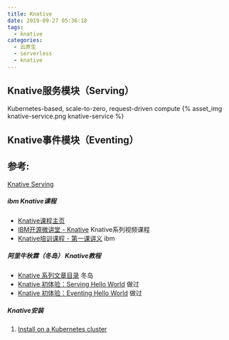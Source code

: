 ```yaml
---
title: Knative
date: 2019-09-27 05:36:18
tags:
  - knative
categories: 
  - 云原生
  - serverless  
  - knative  
---
```


<p></p>
<!-- more -->

## Knative服务模块（Serving）
Kubernetes-based, scale-to-zero, request-driven compute 
{% asset_img  knative-service.png   knative-service  %}

## Knative事件模块（Eventing）


## 参考:
[Knative Serving](https://knative.dev/docs/serving/)


##### ibm Knative课程
+ [Knative课程主页](https://developer.ibm.com/cn/os-academy-knative/)
+ [IBM开源微讲堂 - Knative](https://live.bilibili.com/21285133)  Knative系列视频课程
+ [Knative培训课程 - 第一课讲义](https://github.com/dWChina/ibm-opentech-ma/blob/master/knative/knative01.pdf) ibm

##### 阿里牛秋霖（冬岛） Knative教程 
+ [Knative 系列文章目录](https://yq.aliyun.com/articles/719274)  冬岛
+ [Knative 初体验：Serving Hello World](https://yq.aliyun.com/articles/712252?spm=a2c4e.11153940.0.0.22b048fe1pIjdr)  做过
+ [Knative 初体验：Eventing Hello World](https://yq.aliyun.com/articles/705438?spm=a2c4e.11153940.0.0.22b048fe1pIjdr) 做过

##### Knative安装
1. [Install on a Kubernetes cluster](https://knative.dev/docs/install/knative-with-any-k8s/?spm=a2c4e.10696291.0.0.7d8719a434fv2C)





